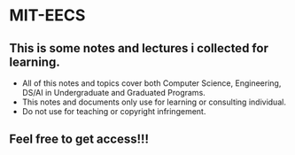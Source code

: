 # MIT-EECS
## This is some notes and lectures i collected for learning.
* All of this notes and topics cover both Computer Science, Engineering, DS/AI in Undergraduate and Graduated Programs.
* This notes and documents only use for learning or consulting individual.
* Do not use for teaching or copyright infringement.

## Feel free to get access!!!
